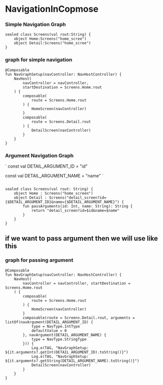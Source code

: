 # NavigationInCopmose

### Simple Navigation Graph

```agsl
sealed class Screens(val rout:String) {
    object Home:Screens("home_scree")
    object Detail:Screens("home_scree")
}
```

### graph for simple navigation

```
@Composable
fun NavGraphSetup(navController: NavHostController) {
    NavHost(
        navController = navController,
        startDestination = Screens.Home.rout
    ) {
        composable(
            route = Screens.Home.rout
        ) {
            HomeScreen(navController)
        }
        composable(
            route = Screens.Detail.rout
        ) {
            DetailScreen(navController)
        }
    }
}
```

### Argument Navigation Graph

`
const val DETAIL_ARGUMENT_ID = "id"

const val DETAIL_ARGUMENT_NAME = "name"
`

``` 

sealed class Screens(val rout: String) {
    object Home : Screens("home_screen")
    object Detail : Screens("detail_screen?id={$DETAIL_ARGUMENT_ID}&name={$DETAIL_ARGUMENT_NAME}") {
        fun passArguments(id: Int, name: String): String {
            return "detail_screen?id=$id&name=$name"
        }
    }
}
```

## if we want to pass argument then we will use like this

### graph for passing argument

```agsl
@Composable
fun NavGraphSetup(navController: NavHostController) {
    NavHost(
        navController = navController, startDestination = Screens.Home.rout
    ) {
        composable(
            route = Screens.Home.rout
        ) {
            HomeScreen(navController)
        }
        composable(route = Screens.Detail.rout, arguments = listOf(navArgument(DETAIL_ARGUMENT_ID) {
            type = NavType.IntType
            defaultValue = 0
        }, navArgument(DETAIL_ARGUMENT_NAME) {
            type = NavType.StringType
        })) {
            Log.e(TAG, "NavGraphSetup: ${it.arguments?.getInt(DETAIL_ARGUMENT_ID).toString()}")
            Log.e(TAG, "NavGraphSetup: ${it.arguments?.getString(DETAIL_ARGUMENT_NAME).toString()}")
            DetailScreen(navController)
        }
    }
}
```